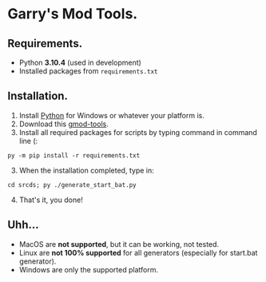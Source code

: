 # Garry's Mod Tools.

## Requirements.
- Python **3.10.4** (used in development)
- Installed packages from `requirements.txt`

## Installation.
1. Install [Python](https://www.python.org/downloads/) for Windows or whatever your platform is.
2. Download this [gmod-tools](https://github.com/shockpast/gmod-tools/archive/refs/heads/main.zip).
3. Install all required packages for scripts by typing command in command line (:
```
py -m pip install -r requirements.txt
```
3. When the installation completed, type in:
```
cd srcds; py ./generate_start_bat.py
```
4. That's it, you done!

## Uhh...
- MacOS are **not supported**, but it can be working, not tested.
- Linux are **not 100% supported** for all generators (especially for start.bat generator).
- Windows are only the supported platform.
